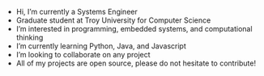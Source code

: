 - Hi, I’m currently a Systems Engineer
- Graduate student at Troy University for Computer Science
- I’m interested in programming, embedded systems, and computational thinking
- I’m currently learning Python, Java, and Javascript
- I’m looking to collaborate on any project
- All of my projects are open source, please do not hesitate to contribute!

<!---
bollins7/bollins7 is a ✨ special ✨ repository because its `README.md` (this file) appears on your GitHub profile.
You can click the Preview link to take a look at your changes.
--->
